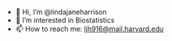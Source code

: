 - 👋 Hi, I’m @lindajaneharrison
- 👀 I’m interested in Biostatistics
- 📫 How to reach me: ljh916@mail.harvard.edu

<!---
lindajaneharrison/lindajaneharrison is a ✨ special ✨ repository because its `README.md` (this file) appears on your GitHub profile.
You can click the Preview link to take a look at your changes.
--->
